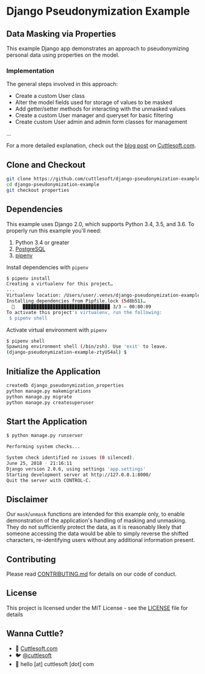 # Django Pseudonymization Example

## Data Masking via Properties

This example Django app demonstrates an approach to pseudonymizing personal data using properties on the model.

### Implementation

The general steps involved in this approach:

- Create a custom User class
- Alter the model fields used for storage of values to be masked
- Add getter/setter methods for interacting with the unmasked values
- Create a custom User manager and queryset for basic filtering
- Create custom User admin and admin form classes for management

...

For a more detailed explanation, check out the [blog post](https://www.cuttlesoft.com/data-pseudonymization-in-django/#example-1) on [Cuttlesoft.com](https://www.cuttlesoft.com/data-pseudonymization-in-django/#example-1).

## Clone and Checkout

```bash
git clone https://github.com/cuttlesoft/django-pseudonymization-example.git
cd django-pseudonymization-example
git checkout properties
```

## Dependencies

This example uses Django 2.0, which supports Python 3.4, 3.5, and 3.6. To properly run this example you'll need:

1.  Python 3.4 or greater
2.  [PostgreSQL](https://www.postgresql.org/)
3.  [pipenv](https://docs.pipenv.org/)

Install dependencies with `pipenv`

```bash
$ pipenv install
Creating a virtualenv for this project…
...
Virtualenv location: /Users/user/.venvs/django-pseudonymization-example-ztyUS4al
Installing dependencies from Pipfile.lock (5d8b51)…
  🐍   ▉▉▉▉▉▉▉▉▉▉▉▉▉▉▉▉▉▉▉▉▉▉▉▉▉▉▉▉▉▉▉▉ 3/3 — 00:00:09
To activate this project's virtualenv, run the following:
 $ pipenv shell
```

Activate virtual environment with `pipenv`

```bash
$ pipenv shell
Spawning environment shell (/bin/zsh). Use 'exit' to leave.
(django-pseudonymization-example-ztyUS4al) $
```

## Initialize the Application

```bash
createdb django_pseudonymization_properties
python manage.py makemigrations
python manage.py migrate
python manage.py createsuperuser
```

## Start the Application

```bash
$ python manage.py runserver

Performing system checks...

System check identified no issues (0 silenced).
June 25, 2018 - 21:16:11
Django version 2.0.6, using settings 'app.settings'
Starting development server at http://127.0.0.1:8000/
Quit the server with CONTROL-C.
```

## Disclaimer

Our `mask`/`unmask` functions are intended for this example only, to enable demonstration of the application's handling of masking and unmasking. They do not sufficiently protect the data, as it is reasonably likely that someone accessing the data would be able to simply reverse the shifted characters, re-identifying users without any additional information present.

## Contributing

Please read [CONTRIBUTING.md](CONTRIBUTING.md) for details on our code of conduct.

## License

This project is licensed under the MIT License - see the [LICENSE](LICENSE)
file for details

## Wanna Cuttle?

- 🐙 [Cuttlesoft.com](https://cuttlesoft.com)
- 🐦 [@cuttlesoft](https://twitter.com/cuttlesoft)
- 📩 hello [at] cuttlesoft [dot] com
